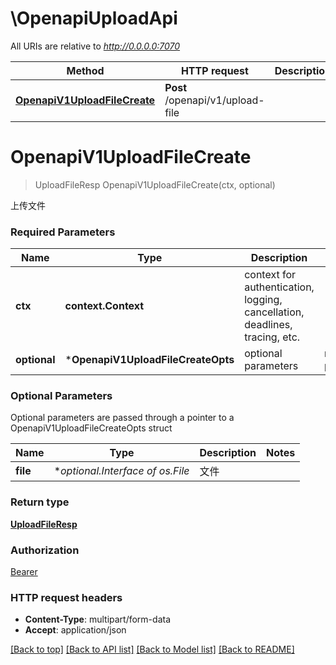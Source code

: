 # \OpenapiUploadApi

All URIs are relative to *http://0.0.0.0:7070*

Method | HTTP request | Description
------------- | ------------- | -------------
[**OpenapiV1UploadFileCreate**](OpenapiUploadApi.md#OpenapiV1UploadFileCreate) | **Post** /openapi/v1/upload-file | 


# **OpenapiV1UploadFileCreate**
> UploadFileResp OpenapiV1UploadFileCreate(ctx, optional)


上传文件

### Required Parameters

Name | Type | Description  | Notes
------------- | ------------- | ------------- | -------------
 **ctx** | **context.Context** | context for authentication, logging, cancellation, deadlines, tracing, etc.
 **optional** | ***OpenapiV1UploadFileCreateOpts** | optional parameters | nil if no parameters

### Optional Parameters
Optional parameters are passed through a pointer to a OpenapiV1UploadFileCreateOpts struct

Name | Type | Description  | Notes
------------- | ------------- | ------------- | -------------
 **file** | **optional.Interface of *os.File**| 文件 | 

### Return type

[**UploadFileResp**](UploadFileResp.md)

### Authorization

[Bearer](../README.md#Bearer)

### HTTP request headers

 - **Content-Type**: multipart/form-data
 - **Accept**: application/json

[[Back to top]](#) [[Back to API list]](../README.md#documentation-for-api-endpoints) [[Back to Model list]](../README.md#documentation-for-models) [[Back to README]](../README.md)

